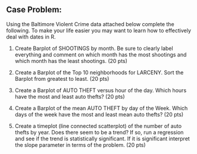 ## Case Problem:
Using the Baltimore Violent Crime data attached below complete the following.  To make your life easier you may want to learn how to effectively deal with dates in R.

1. Create Barplot of SHOOTINGS by month.  Be sure to clearly label everything and comment on which month has the most shootings and which month has the least shootings.  (20 pts)

2. Create a Barplot of the Top 10 neighborhoods for LARCENY.  Sort the Barplot from greatest to least. (20 pts)

3. Create a Barplot of AUTO THEFT versus hour of the day.  Which hours have the most and least auto thefts? (20 pts)

4. Create a Barplot of the mean AUTO THEFT by day of the Week.  Which days of the week have the most and least mean auto thefts? (20 pts)

5. Create a timeplot (line connected scatterplot) of the number of auto thefts by year.  Does there seem to be a trend?  If so, run a regression and see if the trend is statistically significant.  If it is significant interpret the slope parameter in terms of the problem.  (20 pts)
